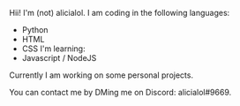 Hii!
I'm (not) alicialol.
I am coding in the following languages:
- Python
- HTML
- CSS
I'm learning:
- Javascript / NodeJS

Currently I am working on some personal projects.

You can contact me by DMing me on Discord:
alicialol#9669.
